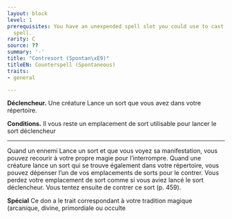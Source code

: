```yaml
---
layout: block
level: 1
prerequisites: You have an unexpended spell slot you could use to cast the triggering
  spell.
rarity: C
source: ??
summary: '-'
title: "Contresort (Spontan\xE9)"
titleEN: Counterspell (Spontaneous)
traits:
- general

---
```


<p><strong>Déclencheur.</strong> Une créature Lance un sort que vous avez dans votre répertoire.</p>
<p><strong>Conditions.</strong> Il vous reste un emplacement de sort utilisable pour lancer le sort déclencheur</p>
<hr>
<p>Quand un ennemi Lance un sort et que vous voyez sa manifestation, vous pouvez recourir à votre propre magie pour l’interrompre. Quand une créature lance un sort qui se trouve également dans votre répertoire, vous pouvez dépenser l’un de vos emplacements de sorts pour le contrer. Vous perdez votre emplacement de sort comme si vous aviez lancé le sort déclencheur. Vous tentez ensuite de contrer ce sort (p. 459).</p>
<p><strong>Spécial</strong> Ce don a le trait correspondant à votre tradition magique (arcanique, divine, primordiale ou occulte</p>